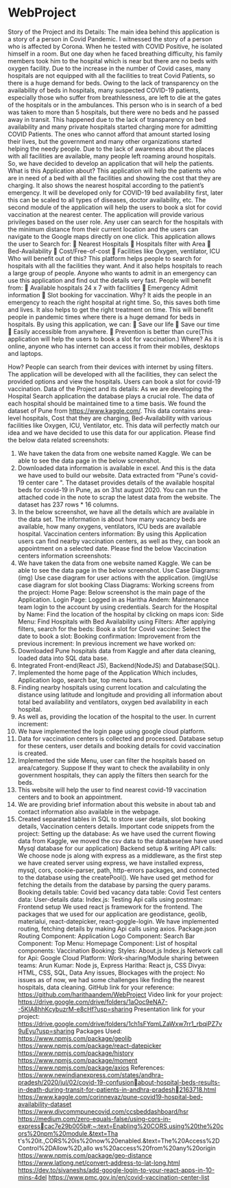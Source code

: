 # WebProject

Story of the Project and its Details: 
The main idea behind this application is a story of a person in Covid Pandemic. I witnessed the 
story of a person who is affected by Corona. When he tested with COVID Positive, he isolated 
himself in a room. But one day when he faced breathing difficulty, his family members took him 
to the hospital which is near but there are no beds with oxygen facility. Due to the increase in 
the number of Covid cases, many hospitals are not equipped with all the facilities to treat Covid 
Patients, so there is a huge demand for beds. Owing to the lack of transparency on the availability 
of beds in hospitals, many suspected COVID-19 patients, especially those who suffer from 
breathlessness, are left to die at the gates of the hospitals or in the ambulances. This person who 
is in search of a bed was taken to more than 5 hospitals, but there were no beds and he passed 
away in transit. 
This happened due to the lack of transparency on bed availability and many private hospitals 
started charging more for admitting COVID Patients. The ones who cannot afford that 
amount started losing their lives, but the government and many other organizations started 
helping the needy people. Due to the lack of awareness about the places with all facilities are 
available, many people left roaming around hospitals. So, we have decided to develop an 
application that will help the patients. 
What is this Application about? 
This application will help the patients who are in need of a bed with all the facilities and showing 
the cost that they are charging. It also shows the nearest hospital according to the patient’s 
emergency. It will be developed only for COVID-19 bed availability first, later this can be scaled 
to all types of diseases, doctor availability, etc. The second module of the application will help 
the users to book a slot for covid vaccination at the nearest center. 
The application will provide various privileges based on the user role. Any user can search for the 
hospitals with the minimum distance from their current location and the users can navigate to 
the Google maps directly on one click. This application allows the user to Search for: 
 Nearest Hospitals
 Hospitals filter with Area
 Bed-Availability
 Cost/Free-of-cost 
 Facilities like Oxygen, ventilator, ICU 
Who will benefit out of this? 
This platform helps people to search for hospitals with all the facilities they want. And it also 
helps hospitals to reach a large group of people. Anyone who wants to admit in an emergency 
can use this application and find out the details very fast. 
People will benefit from: 
 Available hospitals 24 x 7 with facilities 
 Emergency Admit information 
 Slot booking for vaccination. 
Why?
It aids the people in an emergency to reach the right hospital at right time. So, this saves both 
time and lives. It also helps to get the right treatment on time. This will benefit people in 
pandemic times where there is a huge demand for beds in hospitals. By using this application, we 
can: 
 Save our life 
 Save our time 
 Easily accessible from anywhere. 
 Prevention is better than cure(This application will help the users to book a slot for 
vaccination.) 
Where? 
As it is online, anyone who has internet can access it from their mobiles, desktops and laptops. 
 
How?
People can search from their devices with internet by using filters. The application will be 
developed with all the facilities, they can select the provided options and view the hospitals. 
Users can book a slot for covid-19 vaccination. 
Data of the Project and its details: 
As we are developing the Hospital Search application the database plays a crucial role. The data 
of each hospital should be maintained time to a time basis. We found the dataset of Pune from 
https://www.kaggle.com/. This data contains area-level hospitals, Cost that they are charging, 
Bed-Availability with various facilities like Oxygen, ICU, Ventilator, etc. This data will perfectly 
match our idea and we have decided to use this data for our application. 
Please find the below data related screenshots: 
1. We have taken the data from one website named Kaggle. We can be able to see the data 
page in the below screenshot. 
2. Downloaded data information is available in excel. And this is the data we have used to 
build our website. Data extracted from "Pune's covid-19 center care ". 
The dataset provides details of the available hospital beds for covid-19 in Pune, as on 31st 
august 2020. You can run the attached code in the note to scrap the latest data from the 
website. The dataset has 237 rows * 16 columns. 
3. In the below screenshot, we have all the details which are available in the data set. The 
information is about how many vacancy beds are available, how many oxygens, 
ventilators, ICU beds are available hospital. 
Vaccination centers information: 
By using this Application users can find nearby vaccination centers, as well as they, can book an 
appointment on a selected date. 
Please find the below Vaccination centers information screenshots: 
1. We have taken the data from one website named Kaggle. We can be able to see the data 
page in the below screenshot. 
Use Case Diagrams:
(img) Use case diagram for user actions with the application. 
(img)Use case diagram for slot booking 
Class Diagrams: 
Working screens from the project: 
Home Page: 
Below screenshot is the main page of the Application. 
Login Page:
Logged in as Haritha Andem: 
Maintenance team login to the account by using credentials. 
Search for the Hospital by Name:
Find the location of the hospital by clicking on maps icon: 
Side Menu:
Find Hospitals with Bed Availability using Filters: 
After applying filters, search for the beds: 
Book a slot for Covid vaccine:
Select the date to book a slot:
Booking confirmation: 
Improvement from the previous increment: 
In previous increment we have worked on: 
1. Downloaded Pune hospitals data from Kaggle and after data cleaning, loaded data into 
SQL data base. 
2. Integrated Front-end(React JS), Backend(NodeJS) and Database(SQL). 
3. Implemented the home page of the Application Which includes, Application logo, search 
bar, top menu bars. 
4. Finding nearby hospitals using current location and calculating the distance using 
latitude and longitude and providing all information about total bed availability and 
ventilators, oxygen bed availability in each hospital. 
5. As well as, providing the location of the hospital to the user. 
In current increment: 
1. We have implemented the login page using google cloud platform. 
2. Data for vaccination centers is collected and processed. Database setup for these centers, 
user details and booking details for covid vaccination is created. 
3. Implemented the side Menu, user can filter the hospitals based on area/category. 
Suppose If they want to check the availability in only government hospitals, they can apply 
the filters then search for the beds. 
4. This website will help the user to find nearest covid-19 vaccination centers and to book 
an appointment. 
5. We are providing brief information about this website in about tab and contact 
information also available in the webpage. 
6. Created separated tables in SQL to store user details, slot booking details, Vaccination 
centers details. 
Important code snippets from the project: 
Setting up the database: 
As we have used the current flowing data from Kaggle, we moved the csv data to the 
database(we have used Mysql database for our application) 
Backend setup & writing API calls: 
We choose node js along with express as a middleware, as the first step we have created server 
using express, we have installed express, mysql, cors, cookie-parser, path, http-errors packages, 
and connected to the database using the createPool(). 
We have used get method for fetching the details from the database by parsing the query 
params. 
Booking details table:
Covid bed vacancy data table: 
Covid Test centers data:
User-details data:
Index.js: 
Testing Api calls using postman:
Frontend setup 
We used react js framework for the frontend. The packages that we used for our application 
are geodistance, geolib, materialui, react-datepicker, react-goggle-login. We have implemented 
routing, fetching details by making Api calls using axios. 
Package.json
Routing Component: 
Application Logo Component:
Search Bar Component:
Top Menu: 
Homepage Component:
List of hospital components: 
Vaccination Booking:
Styles:
About.js
Index.js
Network call for Api:
Google Cloud Platform: 
Work-sharing/Module sharing between teams: 
Arun Kumar: Node js, Express 
Haritha: React js, CSS 
Divya: HTML, CSS, SQL, Data 
Any issues, Blockages with the project: 
No issues as of now, we had some challenges like finding the nearest hospitals, data cleaning. 
GitHub link for your reference: 
https://github.com/harithaandem/WebProject
Video link for your project: 
https://drive.google.com/drive/folders/1aOoc9eNA7--5KIA8hhKcybuzrM-e8cHf?usp=sharing
Presentation link for your project: 
https://drive.google.com/drive/folders/1ch1sFYqmLZaWxw7rr1_rbqiPZ7v9uEyu?usp=sharing
Packages Used: 
https://www.npmjs.com/package/geolib
https://www.npmjs.com/package/react-datepicker
https://www.npmjs.com/package/history
https://www.npmjs.com/package/moment
https://www.npmjs.com/package/axios
References: 
https://www.newindianexpress.com/states/andhra-pradesh/2020/jul/02/covid-19-confusionabout-hospital-beds-results-in-death-during-transit-for-patients-in-andhra-pradesh2163718.html 
https://www.kaggle.com/corinnevaz/pune-covid19-hospital-bed-availability-dataset 
https://www.divcommpunecovid.com/ccsbeddashboard/hsr 
https://medium.com/zero-equals-false/using-cors-in-expresscac7e29b005b#:~:text=Enabling%20CORS,using%20the%20cors%20npm%20module.&text=Tha
t's%20it.,CORS%20is%20now%20enabled.&text=The%20Access%2DControl%2DAllow%2D,allo
ws%20access%20from%20any%20origin
https://www.npmjs.com/package/geo-distance
https://www.latlong.net/convert-address-to-lat-long.html
https://dev.to/sivaneshs/add-google-login-to-your-react-apps-in-10-mins-4del
https://www.pmc.gov.in/en/covid-vaccination-center-list
